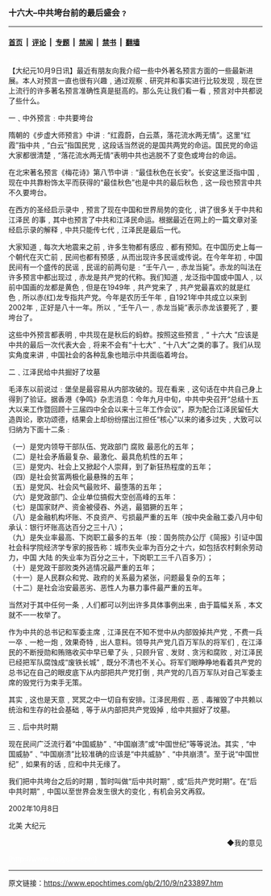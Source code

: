 ### 十六大–中共垮台前的最后盛会﹖

---

#### [首页](../../../..?n233897) &nbsp;|&nbsp; [评论](../../../../../epoch-comment?n233897) &nbsp;|&nbsp; [专题](../../../../../epoch-special?n233897) &nbsp;|&nbsp; [禁闻](../../../../../epoch-news?n233897) &nbsp;|&nbsp; [禁书](../../../../../books?n233897) &nbsp;|&nbsp; [翻墙](https://github.com/gfw-breaker/nogfw/blob/master/README.md?n233897)


<div class="post_content" id="artbody" itemprop="articleBody">
 <!-- article content begin -->
 <p>
  <font color="#ffffff">
   (http://www.epochtimes.com)
  </font>
  <br/>
  【大纪元10月9日讯】最近有朋友向我介绍一些中外著名预言方面的一些最新进展。本人对预言一直也很有兴趣﹐通过观察﹑研究并和事实进行比较发现﹐现在世上流行的许多著名预言准确性真是挺高的。那么先让我们看一看﹐预言对中共都说了些什么。
 </p>
 <p>
  一﹑中外预言﹕中共要垮台
 </p>
 <p>
  隋朝的《步虚大师预言》中讲﹕“红霞蔚，白云蒸，落花流水两无情”。这里“红霞”指中共﹐“白云”指国民党﹐这段话当然说的是国共两党的命运。国民党的命运大家都很清楚﹐“落花流水两无情”表明中共也逃脱不了变色或垮台的命运。
 </p>
 <p>
  在北宋著名预言《梅花诗》第八节中讲﹕“最佳秋色在长安”。长安这里泛指中国﹐现在中共靠粉饰太平而获得的“最佳秋色”也是中共的最后秋色﹐这一段也预言中共不久要垮台。
 </p>
 <p>
  在西方的圣经启示录中﹐预言了现在中国和世界局势的变化﹐讲了很多关于中共和
  <ok href="nf801.htm">
   江泽民
  </ok>
  的事﹐其中也预言了中共和江泽民命运。根据最近在网上的一篇文章对圣经启示录的解释﹐中共只能传七代﹐江泽民是最后一代。
 </p>
 <p>
  大家知道﹐每次大地震来之前﹐许多生物都有感应﹑都有预知。在中国历史上每一个朝代在灭亡前﹐民间也都有预感﹐从而出现许多民谣或传说。在今年年初﹐中国民间有一个盛传的民谣﹐民谣的前两句是﹕“壬午八一﹐赤龙当毙”。赤龙的叫法在许多预言中都出现过﹐赤龙是共产党的代称。我们知道﹐龙泛指中国或中国人﹐以前中国画的龙都是黄色﹐但是在1949年﹐共产党来了﹐共产党最喜欢的就是红色﹐所以赤(红)龙专指共产党。今年是农历壬午年﹐自1921年中共成立以来到2002年﹐正好是八十一年。所以﹐“壬午八一﹐赤龙当毙”表示赤龙该要死了﹐要垮台了。
 </p>
 <p>
  这些中外预言都表明﹐中共现在是秋后的蚂蚱。按照这些预言﹐“
  <ok href="https://www.epochtimes.com/gb/tag/%E5%8D%81%E5%85%AD%E5%A4%A7.html">
   十六大
  </ok>
  ”应该是中共的最后一次代表大会﹐将来不会有“十七大”﹑“十八大”之类的事了。我们从现实角度来讲﹐中国社会的各种乱象也暗示中共面临着垮台。
 </p>
 <p>
  二﹑江泽民给中共掘好了坟墓
 </p>
 <p>
  毛泽东以前说过﹕堡垒是最容易从内部攻破的。现在看来﹐这句话在中共自己身上得到了验证。据香港《争鸣》杂志消息：今年九月中旬，中共中央召开“总结十五大以来工作暨回顾十三届四中全会以来十三年工作会议”，原为配合江泽民留任大造舆论，歌功颂德，结果会上却纷纷摆出江担任“核心”以来的诸多过失﹐大致可以归纳为下面十二条﹕
 </p>
 <p>
  （一）是党内领导干部队伍、党政部门
  <ok href="nf315.htm">
   腐败
  </ok>
  最恶化的五年；
  <br/>
  （二）是社会矛盾最复杂、最激化、最具危机性的五年；
  <br/>
  （三）是党内、社会上又掀起个人崇拜，到了新狂热程度的五年；
  <br/>
  （四）是社会贫富两极化最悬殊的五年；
  <br/>
  （五）是党风、社会风气最败坏、最堕落的五年；
  <br/>
  （六）是党政部门、企业单位搞假大空创高峰的五年：
  <br/>
  （七）是国家财产、资金被侵吞、外逃，最猖獗的五年；
  <br/>
  （八）是金融机构坏账、不良资产、亏损最严重的五年（按中央金融工委八月中旬承认：银行坏账高达百分之三十八）；
  <br/>
  （九）是失业率最高、下岗职工最多的五年（按：国务院办公厅《简报》引证中国社会科学院经济学专家的报告称：城市失业率为百分之十六，如包括农村剩余劳动力，中国
  <ok href="nsc413.htm">
   大陆
  </ok>
  的失业率为百分之三十，下岗职工三千八百多万）；
  <br/>
  （十）是党政干部败类外逃情况最严重的五年；
  <br/>
  （十一）是人民群众和党、政府的关系最为紧张，问题最复杂的五年；
  <br/>
  （十二）是社会治安最恶劣、恶性人为暴力事件最严重的五年。
 </p>
 <p>
  当然对于其中任何一条﹐人们都可以列出许多具体事例出来﹐由于篇幅关系﹐本文就不一一枚举了。
 </p>
 <p>
  作为中共的总书记和军委主席﹐江泽民在不知不觉中从内部毁掉共产党﹐不费一兵一卒﹑一枪一炮﹐效果奇特﹐出人意料。领导共产党几百万军队的将军们﹐在江泽民的不断授勋和贿赂收买中早已晕了头﹐只顾升官﹑发财﹑贪污和腐败﹐对江泽民已经把军队腐蚀成“废铁长城”﹐既分不清也不关心。将军们眼睁睁地看着共产党的总书记在自己的眼皮底下从内部把共产党打倒﹐共产党的几百万军队对自己军委主席的毁党行为束手无策。
 </p>
 <p>
  其实﹐这也是天意﹐冥冥之中一切自有安排。江泽民用假﹑恶﹑毒摧毁了中共赖以统治和生存的社会基础﹐等于从内部把共产党毁掉﹐给中共掘好了坟墓。
 </p>
 <p>
  三﹑后中共时期
 </p>
 <p>
  现在民间广泛流行着“中国威胁”﹑“中国崩溃”或“中国世纪”等等说法。其实﹐“中国威胁”﹑“中国崩溃”比较准确的应该是“中共威胁”﹑“中共崩溃”。至于说“中国世纪”﹐如果有的话﹐应和中共无缘了。
 </p>
 <p>
  我们把中共垮台之后的时期﹐暂时叫做“后中共时期”﹐或“后共产党时期”。在“后中共时期”﹐中国以至世界会发生很大的变化﹐有机会另文再叙。
 </p>
 <p>
  2002年10月8日
 </p>
 <p>
  <ok href="nsc412.htm">
   北美
  </ok>
  大纪元
 </p>
 <div align="right">
  <ok href="sendmail.asp?p=pinglunfankui&amp;subject=评论文章读者反馈&amp;body=您好﹐我读了贵网站的文章《十六大--中共垮台前的最后盛会﹖》后﹐">
   ◆我的意见
  </ok>
 </div>
 <p>
  <font color="#ffffff">
   (http://www.dajiyuan.com)
  </font>
 </p>
 <!-- article content end -->
 <div id="below_article_ad">
 </div>
</div>


---

原文链接：https://www.epochtimes.com/gb/2/10/9/n233897.htm